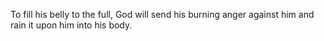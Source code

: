 To fill his belly to the full, God will send his burning anger against him and rain it upon him into his body.
